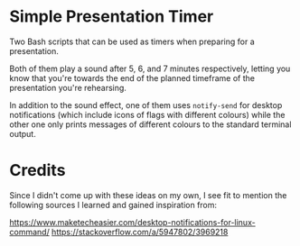 # Simple Presentation Timer

Two Bash scripts that can be used as timers when preparing for a presentation.

Both of them play a sound after 5, 6, and 7 minutes respectively, letting you know that you're towards the end of the planned timeframe of the presentation you're rehearsing.

In addition to the sound effect, one of them uses `notify-send` for desktop notifications (which include icons of flags with different colours) while the other one only prints messages of different colours to the standard terminal output.

# Credits

Since I didn't come up with these ideas on my own, I see fit to mention the following sources I learned and gained inspiration from:

https://www.maketecheasier.com/desktop-notifications-for-linux-command/
https://stackoverflow.com/a/5947802/3969218
